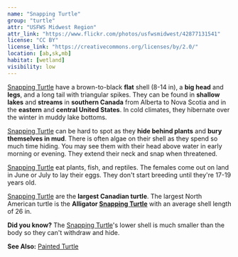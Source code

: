 ```yaml
---
name: "Snapping Turtle"
group: "turtle"
attr: "USFWS Midwest Region"
attr_link: "https://www.flickr.com/photos/usfwsmidwest/42877131541"
license: "CC BY"
license_link: "https://creativecommons.org/licenses/by/2.0/"
location: [ab,sk,mb]
habitat: [wetland]
visibility: low
---
```

[Snapping Turtle](/herps/snapturt/) have a brown-to-black **flat** shell (8-14 in), a **big head** and **legs**, and a long tail with triangular spikes. They can be found in **shallow lakes** and **streams** in **southern Canada** from Alberta to Nova Scotia and in the **eastern** and **central United States**. In cold climates, they hibernate over the winter in muddy lake bottoms.

[Snapping Turtle](/herps/snapturt/) can be hard to spot as they **hide behind plants** and **bury themselves in mud**. There is often algae on their shell as they spend so much time hiding. You may see them with their head above water in early morning or evening. They extend their neck and snap when threatened.

[Snapping Turtle](/herps/snapturt/) eat plants, fish, and reptiles. The females come out on land in June or July to lay their eggs. They don't start breeding until they're 17-19 years old.

[Snapping Turtle](/herps/snapturt/) are the **largest Canadian turtle**. The largest North American turtle is the **Alligator [Snapping Turtle](/herps/snapturt/)** with an average shell length of 26 in.

**Did you know?** The [Snapping Turtle](/herps/snapturt/)'s lower shell is much smaller than the body so they can't withdraw and hide.

<!-- generated, do not edit -->
**See Also:**
[Painted Turtle](/herps/painturt/)
